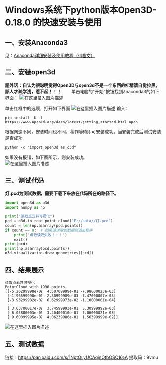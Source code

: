 # Windows系统下python版本Open3D-0.18.0 的快速安装与使用

## 一、安装Anaconda3


见：[Anaconda详细安装及使用教程（带图文）](https://blog.csdn.net/ITLearnHall/article/details/81708148)


## 二、安装open3d

**题外话：自认为很聪明觉得Open3D与open3d不是一个东西的杠精请自觉拉黑，鄙人才疏学浅，惹不起！！！**
   单击电脑的"开始"按钮找到Anaconda3的如下界面：
 ![在这里插入图片描述](https://img-blog.csdnimg.cn/direct/1bf9b97776c44c7f805492bffaedef8d.png#pic_center)

单击红框中的选项，打开如下界面
![在这里插入图片描述](https://img-blog.csdnimg.cn/178fa006be114d228c78d4d41554fca7.png?x-oss-process=image/watermark,type_ZmFuZ3poZW5naGVpdGk,shadow_10,text_aHR0cHM6Ly9ibG9nLmNzZG4ubmV0L3FxXzM2Njg2NDM3,size_16,color_FFFFFF,t_70#pic_center) 
 输入：

```
pip install -U -f https://www.open3d.org/docs/latest/getting_started.html open
```

根据网速不同，安装时间也不同，稍作等待即可安装成功。当安装完成后测试安装是否成功

```
python -c "import open3d as o3d"
```

如果没有报错，如下图所示，则安装成功。  
 ![在这里插入图片描述](https://img-blog.csdnimg.cn/direct/828969101b064eaabcf8b2ab3e9ca9f5.png#pic_center)


## 三、测试代码

**灯.pcd为测试数据，需要下载下来放在代码所在的路径下。**

```python
import open3d as o3d
import numpy as np

print("读取点云并可视化")
pcd = o3d.io.read_point_cloud("E://data//灯.pcd")
count = len(np.asarray(pcd.points))
if count == 0:  # 如果没读取到数据则退出程序
    print('点云读取失败！！！')
    exit()
print(pcd)
print(np.asarray(pcd.points))
o3d.visualization.draw_geometries([pcd])
```

## 四、结果展示

```
读取点云并可视化
PointCloud with 1990 points.
[[-5.26299998e-02  4.50709999e-01 -7.98000023e-03]
 [-1.96599998e-02 -2.30999989e-03 -7.47000007e-03]
 [-3.93299982e-02  6.62999973e-02 -1.10000001e-04]
 ...
 [ 3.63700017e-02  3.74599993e-01  5.30999992e-03]
 [ 6.05800003e-02  3.40400010e-01  7.06000021e-03]
 [ 9.60099995e-02  4.06239986e-01  1.56399999e-02]]
```

![在这里插入图片描述](https://img-blog.csdnimg.cn/562f61fc6d7d4df2840a276f1b21b71e.png#pic_center)


## 五、测试数据

链接：<https://pan.baidu.com/s/1NptQuyUCAqjnOtbOSC16aA>
 提取码：9vmu
